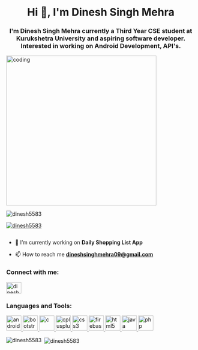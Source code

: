 <h1 align="center">Hi 👋, I'm Dinesh Singh Mehra</h1>
<h3 align="center">I'm Dinesh Singh Mehra currently a Third Year CSE student at Kurukshetra University and aspiring software developer. Interested in working on Android Development, API's.</h3>
<img alt="coding" width="400" src="https://images.unsplash.com/photo-1484417894907-623942c8ee29?ixid=MXwxMjA3fDB8MHxwaG90by1wYWdlfHx8fGVufDB8fHw%3D&ixlib=rb-1.2.1&auto=format&fit=crop&w=889&q=80">
<p align="left"> <img src="https://komarev.com/ghpvc/?username=dinesh5583&label=Profile%20views&color=0e75b6&style=flat" alt="dinesh5583" /> </p>

<p align="left"> <a href="https://github.com/ryo-ma/github-profile-trophy"><img src="https://github-profile-trophy.vercel.app/?username=dinesh5583" alt="dinesh5583" /></a> </p>

<p align="left"> <a href="https://twitter.com/" target="blank"><img src="https://img.shields.io/twitter/follow/?logo=twitter&style=for-the-badge" alt="" /></a> </p>

- 🔭 I’m currently working on **Daily Shopping List App**

- 📫 How to reach me **dineshsinghmehra09@gmail.com**

<h3 align="left">Connect with me:</h3>
<p align="left">
<a href="https://www.codechef.com/users/dinesh5583" target="blank"><img align="center" src="https://cdn.jsdelivr.net/npm/simple-icons@3.1.0/icons/codechef.svg" alt="dinesh5583" height="30" width="40" /></a>
</p>

<h3 align="left">Languages and Tools:</h3>
<p align="left"> <a href="https://developer.android.com" target="_blank"> <img src="https://devicons.github.io/devicon/devicon.git/icons/android/android-original-wordmark.svg" alt="android" width="40" height="40"/> </a> <a href="https://getbootstrap.com" target="_blank"> <img src="https://devicons.github.io/devicon/devicon.git/icons/bootstrap/bootstrap-plain.svg" alt="bootstrap" width="40" height="40"/> </a> <a href="https://www.cprogramming.com/" target="_blank"> <img src="https://devicons.github.io/devicon/devicon.git/icons/c/c-original.svg" alt="c" width="40" height="40"/> </a> <a href="https://www.w3schools.com/cpp/" target="_blank"> <img src="https://devicons.github.io/devicon/devicon.git/icons/cplusplus/cplusplus-original.svg" alt="cplusplus" width="40" height="40"/> </a> <a href="https://www.w3schools.com/css/" target="_blank"> <img src="https://devicons.github.io/devicon/devicon.git/icons/css3/css3-original-wordmark.svg" alt="css3" width="40" height="40"/> </a> <a href="https://firebase.google.com/" target="_blank"> <img src="https://www.vectorlogo.zone/logos/firebase/firebase-icon.svg" alt="firebase" width="40" height="40"/> </a> <a href="https://www.w3.org/html/" target="_blank"> <img src="https://devicons.github.io/devicon/devicon.git/icons/html5/html5-original-wordmark.svg" alt="html5" width="40" height="40"/> </a> <a href="https://www.java.com" target="_blank"> <img src="https://devicons.github.io/devicon/devicon.git/icons/java/java-original-wordmark.svg" alt="java" width="40" height="40"/> </a> <a href="https://www.php.net" target="_blank"> <img src="https://devicons.github.io/devicon/devicon.git/icons/php/php-original.svg" alt="php" width="40" height="40"/> </a> </p>

<p><img align="left" src="https://github-readme-stats.vercel.app/api/top-langs?username=dinesh5583&show_icons=true&locale=en&layout=compact" alt="dinesh5583" /></p>

<p>&nbsp;<img align="center" src="https://github-readme-stats.vercel.app/api?username=dinesh5583&show_icons=true&locale=en" alt="dinesh5583" /></p>
